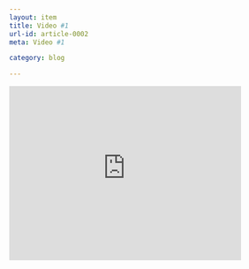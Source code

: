 ```yaml
---
layout: item
title: Video #1
url-id: article-0002
meta: Video #1

category: blog

---
```


<iframe width="420" height="315" src="https://www.youtube.com/watch?v=cqcldOyEYRE" frameborder="0" allowfullscreen></iframe> 